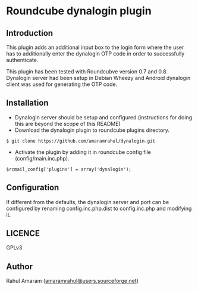 Roundcube dynalogin plugin
==========================

Introduction
------------

This plugin adds an additional input box to the login form where the user has to additionally enter the dynalogin OTP code in order to successfully authenticate.

This plugin has been tested with Roundcubve version 0.7 and 0.8. Dynalogin server had been setup in Debian Wheezy and Android dynalogin client was used for generating the OTP code.


Installation
------------

* Dynalogin server should be setup and configured (instructions for doing this are beyond the scope of this README)
* Download the dynalogin plugin to roundcube plugins directory.  
```
$ git clone https://github.com/amaramrahul/dynalogin.git
```
* Activate the plugin by adding it in roundcube config file (config/main.inc.php).  
```
$rcmail_config['plugins'] = array('dynalogin');
```

Configuration
-------------

If different from the defaults, the dynalogin server and port can be configured by renaming config.inc.php.dist to config.inc.php and modifying it.


LICENCE
-------

GPLv3


Author
------

Rahul Amaram (amaramrahul@users.sourceforge.net)

